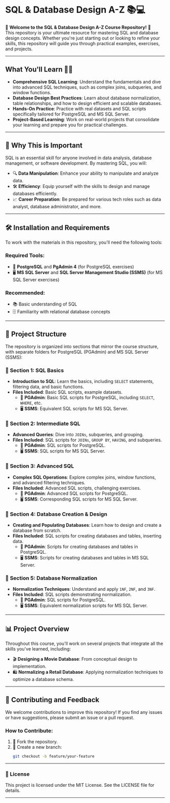 # **SQL & Database Design A-Z 📚💻**

🎉 **Welcome to the SQL & Database Design A-Z Course Repository!** 🎉  
This repository is your ultimate resource for mastering SQL and database design concepts. Whether you're just starting out or looking to refine your skills, this repository will guide you through practical examples, exercises, and projects.

---

## **What You'll Learn** 🧑‍💻
- **Comprehensive SQL Learning**: Understand the fundamentals and dive into advanced SQL techniques, such as complex joins, subqueries, and window functions.
- **Database Design Best Practices**: Learn about database normalization, table relationships, and how to design efficient and scalable databases.
- **Hands-On Practice**: Practice with real datasets and SQL scripts specifically tailored for PostgreSQL and MS SQL Server.
- **Project-Based Learning**: Work on real-world projects that consolidate your learning and prepare you for practical challenges.

---

## 🚀 **Why This is Important**
SQL is an essential skill for anyone involved in data analysis, database management, or software development. By mastering SQL, you will:
- 🔍 **Data Manipulation**: Enhance your ability to manipulate and analyze data.
- 🛠️ **Efficiency**: Equip yourself with the skills to design and manage databases efficiently.
- 📈 **Career Preparation**: Be prepared for various tech roles such as data analyst, database administrator, and more.

---

## 🛠️ **Installation and Requirements**
To work with the materials in this repository, you'll need the following tools:

### **Required Tools**:
- 🐘 **PostgreSQL** and **PgAdmin 4** (for PostgreSQL exercises)
- 🖥️ **MS SQL Server** and **SQL Server Management Studio (SSMS)** (for MS SQL Server exercises)

### **Recommended**:
- 📚 Basic understanding of SQL
- 🗄️ Familiarity with relational database concepts

---

## 📂 **Project Structure**

The repository is organized into sections that mirror the course structure, with separate folders for PostgreSQL (PGAdmin) and MS SQL Server (SSMS):

### 📁 **Section 1: SQL Basics**
- **Introduction to SQL**: Learn the basics, including `SELECT` statements, filtering data, and basic functions.
- **Files Included**: Basic SQL scripts, example datasets.
  - 🐘 **PGAdmin**: Basic SQL scripts for PostgreSQL, including `SELECT`, `WHERE`, etc.
  - 🖥️ **SSMS**: Equivalent SQL scripts for MS SQL Server.

### 📁 **Section 2: Intermediate SQL**
- **Advanced Queries**: Dive into `JOINs`, subqueries, and grouping.
- **Files Included**: SQL scripts for `JOINs`, `GROUP BY`, `HAVING`, and subqueries.
  - 🐘 **PGAdmin**: SQL scripts for PostgreSQL.
  - 🖥️ **SSMS**: SQL scripts for MS SQL Server.

### 📁 **Section 3: Advanced SQL**
- **Complex SQL Operations**: Explore complex joins, window functions, and advanced filtering techniques.
- **Files Included**: Advanced SQL scripts, challenging exercises.
  - 🐘 **PGAdmin**: Advanced SQL scripts for PostgreSQL.
  - 🖥️ **SSMS**: Corresponding SQL scripts for MS SQL Server.

### 📁 **Section 4: Database Creation & Design**
- **Creating and Populating Databases**: Learn how to design and create a database from scratch.
- **Files Included**: SQL scripts for creating databases and tables, inserting data.
  - 🐘 **PGAdmin**: Scripts for creating databases and tables in PostgreSQL.
  - 🖥️ **SSMS**: Scripts for creating databases and tables in MS SQL Server.

### 📁 **Section 5: Database Normalization**
- **Normalization Techniques**: Understand and apply `1NF`, `2NF`, and `3NF`.
- **Files Included**: SQL scripts demonstrating normalization.
  - 🐘 **PGAdmin**: SQL scripts for PostgreSQL.
  - 🖥️ **SSMS**: Equivalent normalization scripts for MS SQL Server.

---

## 📊 **Project Overview**
Throughout this course, you'll work on several projects that integrate all the skills you've learned, including:
- 🎬 **Designing a Movie Database**: From conceptual design to implementation.
- 🛍️ **Normalizing a Retail Database**: Applying normalization techniques to optimize a database schema.

---

## 🤝 **Contributing and Feedback**
We welcome contributions to improve this repository! If you find any issues or have suggestions, please submit an issue or a pull request.

### **How to Contribute**:
1. 🍴 Fork the repository.
2. 🌿 Create a new branch:  
   ```bash
   git checkout -b feature/your-feature
---

### 📜 License

This project is licensed under the MIT License. See the LICENSE file for details.

---
